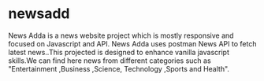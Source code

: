 # newsadd
News Adda is a news website project which is mostly responsive and focused on Javascript and API. News Adda uses postman News API to fetch latest news..This projected is designed to enhance vanilla javascript skills.We can find here news from different categories such as "Entertainment ,Business ,Science, Technology ,Sports and Health".
